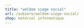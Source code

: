 ```yaml
---
title: "weldom siege social"
url: /aubiere/weldom-siege-social/
shop: matériel informatique
---
```

